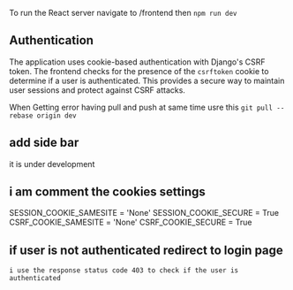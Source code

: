 To run the React server   navigate to /frontend then  `npm run dev`

## Authentication
The application uses cookie-based authentication with Django's CSRF token. The frontend checks for the presence of the `csrftoken` cookie to determine if a user is authenticated. This provides a secure way to maintain user sessions and protect against CSRF attacks.

When Getting error having pull and push at same time usre this `git pull --rebase origin dev`

## add side bar 
it is under development 

## i am comment the cookies settings
 SESSION_COOKIE_SAMESITE = 'None'
 SESSION_COOKIE_SECURE = True
 CSRF_COOKIE_SAMESITE = 'None'
 CSRF_COOKIE_SECURE = True

## if user is not authenticated redirect to login page
    i use the response status code 403 to check if the user is authenticated 

